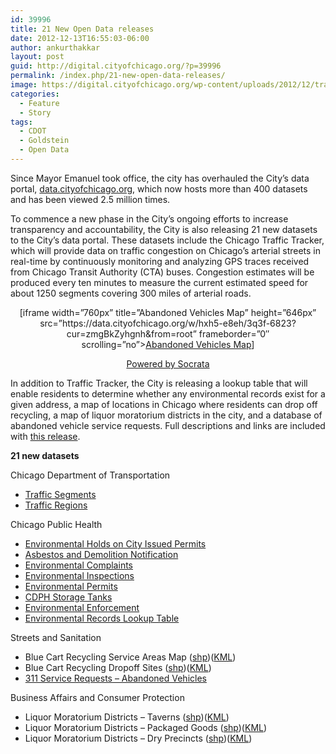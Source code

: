 ```yaml
---
id: 39996
title: 21 New Open Data releases
date: 2012-12-13T16:55:03-06:00
author: ankurthakkar
layout: post
guid: http://digital.cityofchicago.org/?p=39996
permalink: /index.php/21-new-open-data-releases/
image: https://digital.cityofchicago.org/wp-content/uploads/2012/12/traffic.jpg
categories:
  - Feature
  - Story
tags:
  - CDOT
  - Goldstein
  - Open Data
---
```

Since Mayor Emanuel took office, the city has overhauled the City’s data portal, [data.cityofchicago.org](http://data.cityofchicago.org "Chicago Data Portal"), which now hosts more than 400 datasets and has been viewed 2.5 million times.

To commence a new phase in the City’s ongoing efforts to increase transparency and accountability, the City is also releasing 21 new datasets to the City’s data portal. These datasets include the Chicago Traffic Tracker, which will provide data on traffic congestion on Chicago’s arterial streets in real-time by continuously monitoring and analyzing GPS traces received from Chicago Transit Authority (CTA) buses. Congestion estimates will be produced every ten minutes to measure the current estimated speed for about 1250 segments covering 300 miles of arterial roads.

<p style="text-align: center;">
  [iframe width=&#8221;760px&#8221; title=&#8221;Abandoned Vehicles Map&#8221; height=&#8221;646px&#8221; src=&#8221;https://data.cityofchicago.org/w/hxh5-e8eh/3q3f-6823?cur=zmgBkZyhgnh&from=root&#8221; frameborder=&#8221;0&#8243; scrolling=&#8221;no&#8221;><a title="Abandoned Vehicles Map" href="https://data.cityofchicago.org/Service-Requests/Abandoned-Vehicles-Map/hxh5-e8eh" target="_blank">Abandoned Vehicles Map</a>]
</p>

<p style="text-align: center;">
  <a href="http://www.socrata.com/" target="_blank">Powered by Socrata</a>
</p>

<!--more-->

In addition to Traffic Tracker, the City is releasing a lookup table that will enable residents to determine whether any environmental records exist for a given address, a map of locations in Chicago where residents can drop off recycling, a map of liquor moratorium districts in the city, and a database of abandoned vehicle service requests. Full descriptions and links are included with [this release](http://www.cityofchicago.org/city/en/depts/mayor/press_room/press_releases/2012/december_2012/mayor_emanuel_expandsopendataoncityportalwithexecutiveorder.html).

**21 new datasets**

Chicago Department of Transportation

  * [Traffic Segments](https://data.cityofchicago.org/Transportation/Chicago-Traffic-)
  * [Traffic Regions](https://data.cityofchicago.org/Transportation/Chicago-Traffic-)

Chicago Public Health

  * [Environmental Holds on City Issued Permits](https://data.cityofchicago.org/d/6gqn-e2ij)
  * [Asbestos and Demolition Notification](https://data.cityofchicago.org/d/qhb4-)
  * [Environmental Complaints](https://data.cityofchicago.org/d/fypr-ksnz)
  * [Environmental Inspections](https://data.cityofchicago.org/d/i9rk-duva)
  * [Environmental Permits](https://data.cityofchicago.org/d/ir7v-8mc8)
  * [CDPH Storage Tanks](https://data.cityofchicago.org/d/ug5u-hxnx)
  * [Environmental Enforcement](https://data.cityofchicago.org/d/yqn4-3th2)
  * [Environmental Records Lookup Table](https://data.cityofchicago.org/d/a9u4-3dwb)

Streets and Sanitation

  * Blue Cart Recycling Service Areas Map ([shp](https://data.cityofchicago.org/Sanitation/Boundaries-Recycling-Service-Areas-Shapefile/f2im-mrqs))([KML](https://data.cityofchicago.org/Sanitation/Boundaries-Recycling-Service-Areas-KML/fhty-4yev))
  * Blue Cart Recycling Dropoff Sites ([shp](https://data.cityofchicago.org/Sanitation/Recycling-Dropoff-Sites-Shapefile/ff3t-c8ru))([KML](https://data.cityofchicago.org/Sanitation/Recycling-Dropoff-Sites-KML/cqt4-ety2))
  * [311 Service Requests – Abandoned Vehicles](https://data.cityofchicago.org/Service-Requests/311-Service-Requests-Abandoned-Vehicles/3c9v-pnva)

Business Affairs and Consumer Protection

  * Liquor Moratorium Districts – Taverns ([shp](https://data.cityofchicago.org/Community-Economic-Development/Liquor-Moratorium-Districts-Taverns/jvps-6v8h))([KML](https://data.cityofchicago.org/Community-Economic-Development/Liquor-Moratorium-Districts-Taverns-KML/kas8-436q))
  * Liquor Moratorium Districts – Packaged Goods ([shp](https://data.cityofchicago.org/Community-Economic-Development/Liquor-Moratorium-Districts-Packaged-Goods/ds8w-gykc))([KML](https://data.cityofchicago.org/Community-Economic-Development/Liquor-Moratorium-Districts-Packaged-Goods-KML/ivsh-5css))
  * Liquor Moratorium Districts – Dry Precincts ([shp](https://data.cityofchicago.org/Community-Economic-Development/Liquor-Moratorium-Districts-Dry-Precincts/3cpd-5xpf))([KML](https://data.cityofchicago.org/Community-Economic-Development/Liquor-Moratorium-Districts-Dry-Precincts-KML/y49e-jumb))